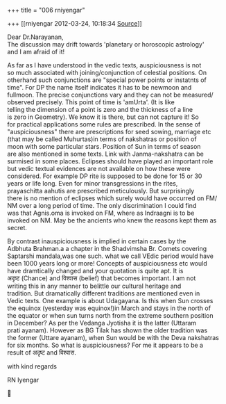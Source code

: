+++
title = "006 rniyengar"

+++
[[rniyengar	2012-03-24, 10:18:34 [Source](https://groups.google.com/g/bvparishat/c/_ky-eCSWkYs)]]



Dear Dr.Narayanan,  
The discussion may drift towards 'planetary or horoscopic astrology'  
and I am afraid of it!  
  
As far as I have understood in the vedic texts, auspiciousness is not  
so much associated with joining/conjunction of celestial positions. On  
otherhand such conjunctions are "special power points or instatnts of  
time". For DP the name itself indicates it has to be newmoon and  
fullmoon. The precise conjunctions vary and they can not be measured/  
observed precisely. This point of time is 'amUrta'. (It is like  
telling the dimension of a point is zero and the thickness of a line  
is zero in Geometry). We know it is there, but can not capture it! So  
for practical applications some rules are prescribed. In the sense of  
"auspiciousness" there are prescriptions for seed sowing, marriage etc  
(that may be called Muhurtas)in terms of nakshatras or position of  
moon with some particular stars. Position of Sun in terms of season  
are also mentioned in some texts. Link with Janma-nakshatra can be  
surmised in some places. Eclipses should have played an important role  
but vedic textual evidences are not available on how these were  
considered. For example DP rite is supposed to be done for 15 or 30  
years or life long. Even for minor transgressions in the rites,  
prayaschitta aahutis are prescribed meticulously. But surprisingly  
there is no mention of eclipses which surely would have occurred on FM/  
NM over a long period of time. The only discrimination I could find  
was that Agnis.oma is invoked on FM, where as Indraagni is to be  
invoked on NM. May be the ancients who knew the reasons kept them as  
secret.  
  
By contrast inauspiciousness is implied in certain cases by the  
Adbhuta Brahman.a a chapter in the Shadvimsha Br. Comets covering  
Saptarshi mandala,was one such. what we call VEdic period would have  
been 1000 years long or more! Concepts of auspiciousness etc would  
have dramtically changed and your quotation is quite apt. It is  
अदृष्ट (Chance) and विश्वास (belief) that becomes important. I am not  
writing this in any manner to belittle our cultural heritage and  
tradition. But dramatically different traditions are mentioned even in  
Vedic texts. One example is about Udagayana. Is this when Sun crosses  
the equinox (yesterday was equinox!)in March and stays in the north of  
the equator or when sun turns north from the extreme southern position  
in December? As per the Vedanga Jyotisha it is the latter (Uttaram  
prati ayanam). However as BG Tilak has shown the older tradition was  
the former (Uttare ayanam), when Sun would be with the Deva nakshatras  
for six months. So what is auspiciousness? For me it appears to be a  
result of अदृष्ट and विश्वास.  
  
with kind regards  
  
RN Iyengar  



